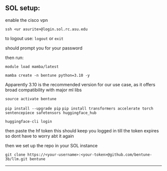 ## SOL setup:
enable the cisco vpn

`ssh <ur asurite>@login.sol.rc.asu.edu`

to logout use:
`logout`
or
`exit`

should prompt you for your password

then run:

`module load mamba/latest`

`mamba create -n bentune python=3.10 -y`

Apparently 3.10 is the recommended version for our use case, as it offers broad compatibility with major ml libs 

`source activate bentune`

`pip install --upgrade pip`
`pip install transformers accelerate torch sentencepiece safetensors huggingface_hub`

`huggingface-cli login`

then paste the hf token
this should keep you logged in till the token expires 
so dont have to worry abt it again

then we set up the repo in your SOL instance

`git clone https://<your-username>:<your-token>@github.com/bentune-3b/llm.git bentune`

---
